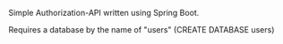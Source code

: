 Simple Authorization-API written using Spring Boot.

Requires a database by the name of "users" (CREATE DATABASE users)